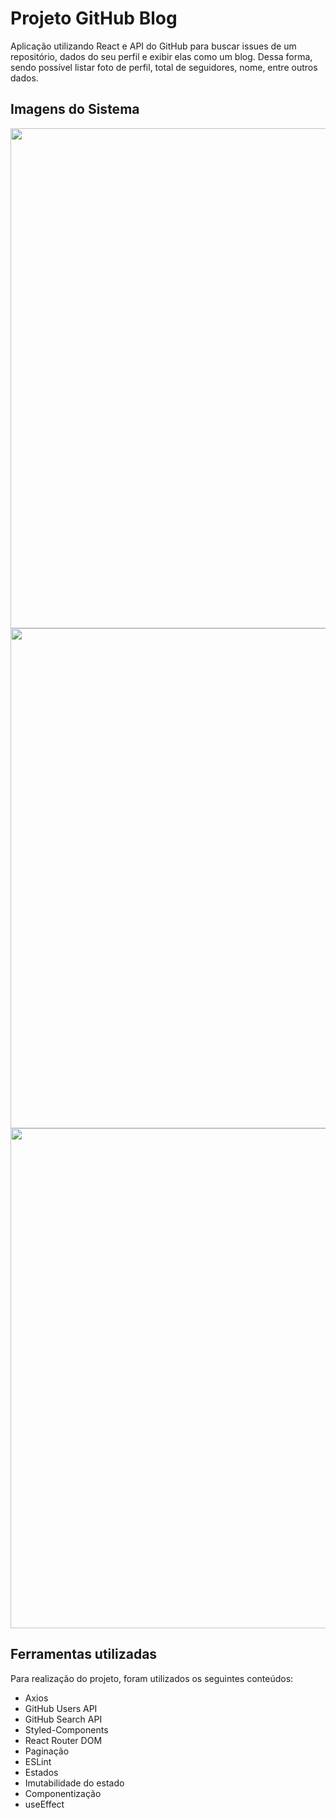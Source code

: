 # Projeto GitHub Blog
Aplicação utilizando React e API do GitHub para buscar issues de um repositório, dados do seu perfil e exibir elas como um blog.
Dessa forma, sendo possível listar foto de perfil, total de seguidores, nome, entre outros dados.

## Imagens do Sistema
<div align="center">
  <img src="https://github.com/sergiosaruijr/projeto-github-blog/assets/54729444/5eca410a-22b5-471b-a035-1fec4828c57a.PNG" width="800px"/>
  <img src="https://github.com/sergiosaruijr/projeto-github-blog/assets/54729444/ceb66738-3492-4d1b-8143-a851ec75678c.PNG" width="800px"/>
  <img src="https://github.com/sergiosaruijr/projeto-github-blog/assets/54729444/528bc9de-e5ce-4a6f-829f-9f88c10e82f2.PNG" width="800px"/>

</div>


## Ferramentas utilizadas
Para realização do projeto, foram utilizados os seguintes conteúdos:
* Axios
* GitHub Users API
* GitHub Search API
* Styled-Components
* React Router DOM
* Paginação
* ESLint
* Estados
* Imutabilidade do estado
* Componentização 
* useEffect

  


  
